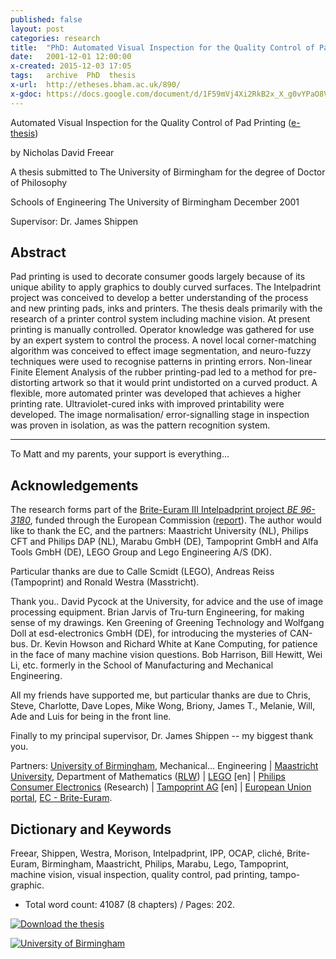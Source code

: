 ```yaml
---
published: false
layout: post
categories: research
title:  "PhD: Automated Visual Inspection for the Quality Control of Pad Printing"
date:   2001-12-01 12:00:00
x-created: 2015-12-03 17:05
tags:   archive  PhD  thesis
x-url:  http://etheses.bham.ac.uk/890/
x-gdoc: https://docs.google.com/document/d/1F59mVj4Xi2RkB2x_X_g0vYPaO8V2QzjYQmflgyAd7UM#
---
```



Automated Visual Inspection for the Quality Control of Pad Printing ([e-thesis][])

by Nicholas David Freear

A thesis submitted to The University of Birmingham for the degree of Doctor of Philosophy

Schools of Engineering
The University of Birmingham
December 2001


Supervisor: Dr. James Shippen


## Abstract

Pad printing is used to decorate consumer goods largely because of its unique
ability to apply graphics to doubly curved surfaces. The Intelpadrint project
was conceived to develop a better understanding of the process and new printing
pads, inks and printers. The thesis deals primarily with the research of
a printer control system including machine vision.
At present printing is manually controlled.
Operator knowledge was gathered for use by an expert system to control the process.
A novel local corner-matching algorithm was conceived to effect image segmentation,
and neuro-fuzzy techniques were used to recognise patterns in printing errors.
Non-linear Finite Element Analysis of the rubber printing-pad led to a method
for pre-distorting artwork so that it would print undistorted on a curved product.
A flexible, more automated printer was developed that achieves a higher printing rate.
Ultraviolet-cured inks with improved printability were developed.
The image normalisation/ error-signalling stage in inspection was proven
in isolation, as was the pattern recognition system.

---

To Matt and my parents,
your support is everything...


## Acknowledgements

The research forms part of the [Brite-Euram III Intelpadprint project _BE 96-3180_][project],
funded through the European Commission ([report][]).
The author would like to thank the EC, and the partners: Maastricht University (NL),
Philips CFT and Philips DAP (NL), Marabu GmbH (DE), Tampoprint GmbH and
Alfa Tools GmbH (DE), LEGO Group and Lego Engineering A/S (DK).

Particular thanks are due to Calle Scmidt (LEGO), Andreas Reiss (Tampoprint) and Ronald Westra (Masstricht).

Thank you.. David Pycock at the University, for advice and the use of image processing equipment.
Brian Jarvis of Tru-turn Engineering, for making sense of my drawings.
Ken Greening of Greening Technology and Wolfgang Doll at esd-electronics GmbH (DE), for introducing the mysteries of CAN-bus.
Dr. Kevin Howson and Richard White at Kane Computing, for patience in the face of many machine vision questions. Bob Harrison, Bill Hewitt, Wei Li, etc. formerly in the School of Manufacturing and Mechanical Engineering.

All my friends have supported me, but particular thanks are due to
Chris, Steve, Charlotte, Dave Lopes, Mike Wong, Briony, James T., Melanie,
Will, Ade and Luis for being in the front line.

Finally to my principal supervisor, Dr. James Shippen -- my biggest thank you.

Partners: [University of Birmingham][uob], Mechanical... Engineering
| [Maastricht University][], Department of Mathematics ([RLW][]) | [LEGO][] [en] |
[Philips Consumer Electronics][] (Research) | [Tampoprint AG][] [en] | [European Union portal][EU], [EC - Brite-Euram][EC].


## Dictionary and Keywords

Freear, Shippen, Westra, Morison, Intelpadprint, IPP, OCAP, cliché, Brite-Euram,
Birmingham, Maastricht, Philips, Marabu, Lego, Tampoprint, machine vision,
visual inspection, quality control, pad printing, tampo-graphic.


* Total word count:  41087 (8 chapters) / Pages: 202.

[![Download the thesis][ethe-img]][e-thesis]

[![University of Birmingham][uob-logo]][uob]


[e-thesis]: http://etheses.bham.ac.uk/890/ "Download the thesis from the University of Birmingham"
[ethe-img]: http://etheses.bham.ac.uk/890/5/preview.png
[arch]: https://web.archive.org/web/*/http://etheses.bham.ac.uk/890/
[QR]: http://chart.apis.google.com/chart?chs=86x86&chld=1&cht=qr&chl=http://etheses.bham.ac.uk/890#qr

[uob]: https://www.birmingham.ac.uk/
[uob-olg]: http://www.bham.ac.uk/
[uob-logo]: http://etheses.bham.ac.uk/images/UBirmingham_h50.png "University of Birmingham"
[eng.bham]: http://www.eng.bham.ac.uk/mechanical/
[Maastricht University]: http://www.unimaas.nl/?taal=en
[math.unimaas]: http://www.unimaas.nl/?template=werkveld.htm&id=4JTR4BS3R2DU64NB16O7&taal=en
[RLW]: http://www.math.unimaas.nl/personal/ronaldw/publications-rlw.htm "Ronald Westra"
[LEGO]: http://www.lego.com/
[Philips Consumer Electronics]: http://www.ce.philips.com/
[Philips research]: http://www.research.philips.com/
[Tampoprint AG]: http://www.tampoprint.de/
[EU]: http://europa.eu.int/
[EC]: http://europa.eu.int/comm/research/brite-eu/thematic/

[project]: http://cordis.europa.eu/project/rcn/35198_en.html
  "Development of an intelligent learning pad-printing system, BRPR960269, FP4-BRITE/EURAM 3. 1996-12-01 to 1999-11-30."
[report]: http://cordis.europa.eu/result/rcn/25158_en.html
  "Report Summary, BRPR960269. Development of an intelligent learning pad-printing system; IntelPadPrint."
[brief]: http://cordis.europa.eu/result/rcn/80521_en.html
  "Result In Brief, BRPR960269, Pad-printing the intelligent way."

[End]: end
